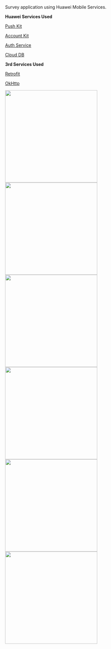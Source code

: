 <b1>Survey application using Huawei Mobile Services.</b1>

<b>Huawei Services Used</b>

[Push Kit](https://developer.huawei.com/consumer/en/hms/huawei-pushkit/)<p>
[Account Kit](https://developer.huawei.com/consumer/en/hms/huawei-accountkit)<p>
[Auth Service](https://developer.huawei.com/consumer/en/agconnect/auth-service/)<p>
[Cloud DB](https://developer.huawei.com/consumer/en/agconnect/cloud-base/)<p>

<b>3rd Services Used</b>

[Retrofit](https://square.github.io/retrofit/)<p>
[OkHttp](https://square.github.io/okhttp/)<p>

<img src="https://user-images.githubusercontent.com/41020332/145567178-4b6956ef-54ca-400f-93da-2d70c2148751.jpg" width="300px" />
 <img src="https://user-images.githubusercontent.com/41020332/145567190-5e3b6676-f46a-4480-a52c-1621adb36c60.jpg" width="300px" />
 <img src="https://user-images.githubusercontent.com/41020332/145567196-32df2e22-d77d-4ab8-9fad-da4e7e66a414.jpg" width="300px" />
 <img src="https://user-images.githubusercontent.com/41020332/145567203-4b6c7fc8-531c-441f-a3db-5928c00d0630.jpg" width="300px" />
 <img src="https://user-images.githubusercontent.com/41020332/145567210-96d70581-d769-403d-8f52-0283905c5eb0.jpg" width="300px" />
 <img src="https://user-images.githubusercontent.com/41020332/145567214-599ac4ee-e13c-4778-b861-932000b4ade7.jpg" width="300px" />

